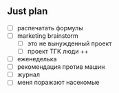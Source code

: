 ## Just plan
- [ ] распечатать формулы
- [ ] marketing brainstorm 
	- [ ] это не вынужденный проект
	- [ ] проект ТГК люди ++
- [ ] еженеделька
- [ ] рекомендация против машин
- [ ] журнал
- [ ] меня поражают насекомые
